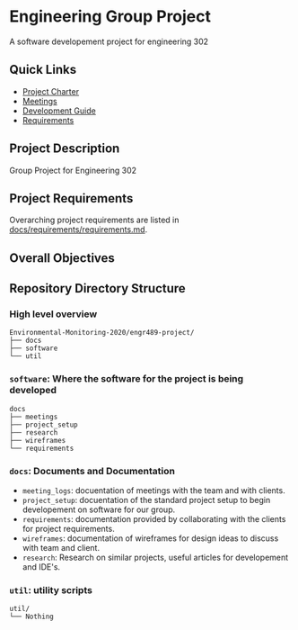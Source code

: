 # Engineering Group Project

A software developement project for engineering 302

## Quick Links

- [Project Charter]()
- [Meetings]()
- [Development Guide]()
- [Requirements]()

## Project Description

Group Project for Engineering 302

## Project Requirements

Overarching project requirements are listed in [docs/requirements/requirements.md](docs/requirements/requirements.md).


## Overall Objectives


## Repository Directory Structure

### High level overview

```text
Environmental-Monitoring-2020/engr489-project/
├── docs
├── software
└── util
```

### `software`: Where the software for the project is being developed

```text
docs
├── meetings
├── project_setup
├── research
├── wireframes
└── requirements
```

### `docs`: Documents and Documentation



- `meeting_logs`: docuentation of meetings with the team and with clients.
- `project_setup`: docuentation of the standard project setup to begin developement on software for our group.
- `requirements`: documentation provided by collaborating with the clients for project requirements.
- `wireframes`: documentation of wireframes for design ideas to discuss with team and client.
- `research`: Research on similar projects, useful articles for developement and IDE's.


### `util`: utility scripts

```text
util/
└── Nothing
```
